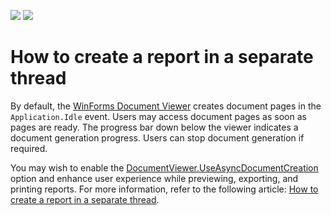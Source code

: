 <!-- default badges list -->
[![](https://img.shields.io/badge/Open_in_DevExpress_Support_Center-FF7200?style=flat-square&logo=DevExpress&logoColor=white)](https://supportcenter.devexpress.com/ticket/details/E777)
[![](https://img.shields.io/badge/📖_How_to_use_DevExpress_Examples-e9f6fc?style=flat-square)](https://docs.devexpress.com/GeneralInformation/403183)
<!-- default badges end -->
# How to create a report in a separate thread

By default, the [WinForms Document Viewer](https://docs.devexpress.com/WindowsForms/DevExpress.XtraPrinting.Preview.DocumentViewer) creates document pages in the `Application.Idle` event. Users may access document pages as soon as pages are ready. The progress bar down below the viewer indicates a document generation progress. Users can stop document generation if required.

You may wish to enable the [DocumentViewer.UseAsyncDocumentCreation](https://docs.devexpress.com/WindowsForms/DevExpress.XtraPrinting.Control.PrintControl.UseAsyncDocumentCreation) option and enhance user experience while previewing, exporting, and printing reports. For more information, refer to the following article: [How to create a report in a separate thread](https://supportcenter.devexpress.com/ticket/details/a2359/how-to-create-a-report-in-a-separate-thread).

